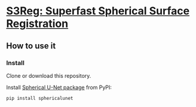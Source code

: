 # [S3Reg: Superfast Spherical Surface Registration](https://ieeexplore.ieee.org/document/9389746)

## How to use it

### Install

Clone or download this repository.

Install [Spherical U-Net package](https://github.com/zhaofenqiang/SphericalUNetPackage) from PyPI:
```
pip install sphericalunet
```


